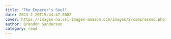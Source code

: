 ```yaml
---
title: "The Emperor's Soul"
date: 2023-2-20T15:44:47.000Z
cover: https://images-na.ssl-images-amazon.com/images/S/compressed.photo.goodreads.com/books/1659906200i/13578175.jpg
author: Brandon Sanderson
category: read
---
```

